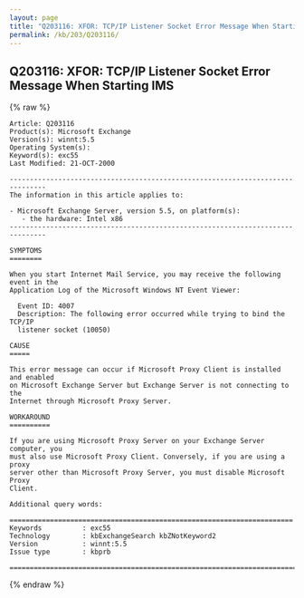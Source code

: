 ```yaml
---
layout: page
title: "Q203116: XFOR: TCP/IP Listener Socket Error Message When Starting IMS"
permalink: /kb/203/Q203116/
---
```


## Q203116: XFOR: TCP/IP Listener Socket Error Message When Starting IMS

{% raw %}

	Article: Q203116
	Product(s): Microsoft Exchange
	Version(s): winnt:5.5
	Operating System(s): 
	Keyword(s): exc55
	Last Modified: 21-OCT-2000
	
	-------------------------------------------------------------------------------
	The information in this article applies to:
	
	- Microsoft Exchange Server, version 5.5, on platform(s):
	   - the hardware: Intel x86 
	-------------------------------------------------------------------------------
	
	SYMPTOMS
	========
	
	When you start Internet Mail Service, you may receive the following event in the
	Application Log of the Microsoft Windows NT Event Viewer:
	
	  Event ID: 4007
	  Description: The following error occurred while trying to bind the TCP/IP
	  listener socket (10050)
	
	CAUSE
	=====
	
	This error message can occur if Microsoft Proxy Client is installed and enabled
	on Microsoft Exchange Server but Exchange Server is not connecting to the
	Internet through Microsoft Proxy Server.
	
	WORKAROUND
	==========
	
	If you are using Microsoft Proxy Server on your Exchange Server computer, you
	must also use Microsoft Proxy Client. Conversely, if you are using a proxy
	server other than Microsoft Proxy Server, you must disable Microsoft Proxy
	Client.
	
	Additional query words:
	
	======================================================================
	Keywords          : exc55 
	Technology        : kbExchangeSearch kbZNotKeyword2
	Version           : winnt:5.5
	Issue type        : kbprb
	
	=============================================================================
	

{% endraw %}
